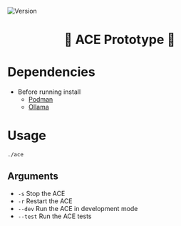![Version](https://img.shields.io/badge/version-0.0.0-blue)

<h1 align="center">🧠 ACE Prototype 🧠</h1>


# Dependencies

- Before running install
    - [Podman](https://podman.io/docs/installation)
    - [Ollama](https://ollama.com/download)

# Usage

```shell
./ace
```

## Arguments

- `-s` Stop the ACE
- `-r` Restart the ACE
- `--dev` Run the ACE in development mode
- `--test` Run the ACE tests

